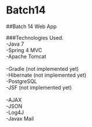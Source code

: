 # Batch14
##Batch 14 Web App

###Technologies Used.<br>
-Java 7<br>
-Spring 4 MVC<br>
-Apache Tomcat<br>
<br>
-Gradle (not implemented yet)<br>
-Hibernate (not implemented yet)<br>
-PostgreSQL<br>
-JSF (not implemented yet)<br>
<br>
-AJAX<br>
-JSON<br>
-Log4J<br>
-Javax Mail<br>


